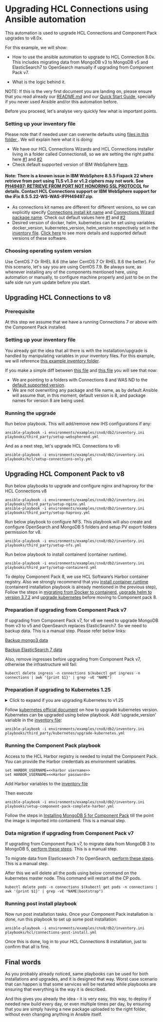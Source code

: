# Upgrading HCL Connections using Ansible automation

This automation is used to upgrade HCL Connections and Component Pack upgrades to v8.0x.

For this example, we will show:

* How to use the ansible automation to upgrade to HCL Connection 8.0x. This includes migrating data from MongoDB v3 to MongoDB v5 and ElasticSearch7 to OpenSearch manually if upgrading from Component Pack v7.

* What is the logic behind it.

NOTE: If this is the very first document you are landing on, please ensure that you read already our [README.md](https://github.com/HCL-TECH-SOFTWARE/connections-automation/blob/main/README.md) and our [Quick Start Guide](https://github.com/HCL-TECH-SOFTWARE/connections-automation/blob/main/documentation/QUICKSTART.md), specially if you never used Ansible and/or this automation before.

Before you proceed, let's analyse very quickly few what is important points.

### Setting up your inventory file

Please note that if needed user can overwrite defaults using [files in this folder ](https://github.com/HCL-TECH-SOFTWARE/connections-automation/blob/main/environments/examples/cnx8/db2/). We will explain here what it is doing:

* We have our HCL Connections Wizards and HCL Connections installer living in a folder called Connections8, so we are setting the right paths here [#1](https://github.com/HCL-TECH-SOFTWARE/connections-automation/blob/main/environments/examples/cnx8/db2/group_vars/all.yml#L40) and [#2](https://github.com/HCL-TECH-SOFTWARE/connections-automation/blob/main/environments/examples/cnx8/db2/group_vars/all.yml#L47)
* Check default supported version of IBM WebSphere [here](https://github.com/HCL-TECH-SOFTWARE/connections-automation/blob/main/documentation/VARIABLES.md#was_fp_version:~:text=WebSphere%20Base%20version-,was_fp_version).

#### Note: There is a known issue in IBM WebSphere 8.5.5 Fixpack 22 where retrieve from port using TLS v1.3 or v1.2 ciphers may not work. See [PH49497: RETRIEVE FROM PORT NOT HONORING SSL PROTOCOL](https://www.ibm.com/support/pages/apar/PH49497) for details. Contact HCL Connections support or IBM WebSphere support for the iFix 8.5.5.22-WS-WAS-IFPH49497.zip.
* As connections kit names are different for different versions, so we can explicitly specify [Connections install kit name](https://github.com/HCL-TECH-SOFTWARE/connections-automation/blob/main/environments/examples/cnx8/db2/group_vars/all.yml#L50) and [Connections Wizard package name](https://github.com/HCL-TECH-SOFTWARE/connections-automation/blob/main/environments/examples/cnx8/db2/group_vars/all.yml#L51). Check out default values here [#1](https://github.com/HCL-TECH-SOFTWARE/connections-automation/blob/main/documentation/VARIABLES.md#:~:text=location%20to%20download-,cnx_package) and [#2](https://github.com/HCL-TECH-SOFTWARE/connections-automation/blob/main/documentation/VARIABLES.md#:~:text=connections_wizards_package_name)
* Desired version of docker, helm, kubernetes can be set using variables docker_version, kubernetes_version, helm_version respectively set in the [inventory file](https://github.com/HCL-TECH-SOFTWARE/connections-automation/blob/main/environments/examples/cnx8/db2/group_vars/all.yml). [Click here](https://github.com/HCL-TECH-SOFTWARE/connections-automation/blob/main/documentation/VARIABLES.md) to see more details and supported default versions of these software.

### Choosing operating system version

Use CentOS 7 Or RHEL 8.6 (the later CentOS 7 Or RHEL 8.6 the better). For this scenario, let's say you are using CentOS 7.9. Be always sure, as whenever installing any of the components mentioned here, using automation or manually, to configure machine properly and just to be on the safe side run yum update before you start.


## Upgrading HCL Connections to v8

### Prerequisite

At this step we assume that we have a running Connections 7 or above with the Component Pack installed.

### Setting up your inventory file

You already got the idea that all there is with the installation/upgrade is handled by manipulating variables in your inventory files.
For this example, we will reference [this example inventory folder](https://github.com/HCL-TECH-SOFTWARE/connections-automation/tree/main/environments/examples/cnx8/db2).

If you make a simple diff between [this file](https://github.com/HCL-TECH-SOFTWARE/connections-automation/blob/main/environments/examples/cnx8/db2/group_vars/all.yml) and [this file](https://github.com/HCL-TECH-SOFTWARE/connections-automation/blob/main/environments/examples/cnx7/db2/group_vars/all.yml) you will see that now:

* We are pointing to a folders with Connections 8 and WAS ND to the [default supported version](https://github.com/HCL-TECH-SOFTWARE/connections-automation/blob/main/documentation/VARIABLES.md#was_fp_version:~:text=WebSphere%20Base%20version-,was_fp_version).
* We are not overwriting any package and file name, as by default Ansible will assume that, in this moment, default version is 8, and package names for version 8 are being used.

### Running the upgrade

Run below playbook. This will add/remove new IHS configurations if any:

```
ansible-playbook -i environments/examples/cnx8/db2/inventory.ini playbooks/third_party/setup-webspherend.yml
```

And as a next step, let's upgrade HCL Connections to v8:

```
ansible-playbook -i environments/examples/cnx8/db2/inventory.ini playbooks/hcl/setup-connections-only.yml
```

## Upgrading HCL Component Pack to v8

Run below playbooks to upgrade and configure nginx and haproxy for the HCL Connections v8

```
ansible-playbook -i environments/examples/cnx8/db2/inventory.ini playbooks/third_party/setup-nginx.yml
ansible-playbook -i environments/examples/cnx8/db2/inventory.ini playbooks/third_party/setup-haproxy.yml
```

Run below playbook to configure NFS. This playbook will also create and configure OpenSearch and MongoDB 5 folders and setup PV export folders permission for v8.

```
ansible-playbook -i environments/examples/cnx8/db2/inventory.ini playbooks/third_party/setup-nfs.yml
```

Run below playbook to install containerd (container runtime).

```
ansible-playbook -i environments/examples/cnx8/db2/inventory.ini playbooks/third_party/setup-containerd.yml
```

To deploy Component Pack 8, we use HCL Software’s Harbor container registry. Also we strongly recommend that you [install container runtime](https://opensource.hcltechsw.com/connections-doc/admin/install/upgrade_considerations.html#section_sqh_ktx_bvb) (containerd installation playbook is already mentioned in the previous step), Follow the steps in [migrating from Docker to containerd](https://kubernetes.io/docs/tasks/administer-cluster/migrating-from-dockershim/change-runtime-containerd/), [upgrade helm to version 3.7.2](https://opensource.hcltechsw.com/connections-doc/admin/install/upgrade_considerations.html#section_bqv_2vx_bvb) and [upgrade kubernetes](https://opensource.hcltechsw.com/connections-doc/admin/install/upgrade_considerations.html#section_avm_v5x_bvb) before moving to Component pack 8.


### Preparation if upgrading from Component Pack v7
If upgrading from Component Pack v7, for v8 we need to upgrade MongoDB from v3 to v5 and OpenSearch replaces ElasticSearch7. So we need to backup data. This is a manual step. Please refer below links:

[Backup mongo3 data](https://opensource.hcltechsw.com/connections-doc/admin/install/cp_install_services_tasks.html#backup_mongo3)

[Backup ElasticSearch 7 data](https://opensource.hcltechsw.com/connections-doc/admin/install/cp_install_services_tasks.html#backup_es7)

Also, remove ingresses before upgrading from Component Pack v7, otherwise the infrastructure will fail:

```
kubectl delete ingress -n connections $(kubectl get ingress -n connections | awk '{print $1}' | grep -vE "NAME")
```

### Preparation if upgrading to Kubernetes 1.25
<details>
  <summary> Click to expand if you are upgrading Kubernetes to v1.25 </summary>

>As PodSecurityPolicy was deprecated in Kubernetes v1.21, and removed from Kubernetes in v1.25, the following charts should be uninstalled before upgrading to Kubernetes v1.25. 
>
>```
>k8s-psp
>infrastructure
>opensearch-master
>opensearch-data
>opensearch-client
>kudos-boards-cp
>```
>
>First, check if the chart is already deployed:
>```
>helm ls --namespace connections | grep <chart name> | grep -i DEPLOYED
>```
>
>If found, delete the chart using below command:
>```
>helm uninstall <chart name> --namespace connections
>```
>For more details see [PodSecurityPolicy is removed](https://github.com/kubernetes/kubernetes/blob/master/CHANGELOG/CHANGELOG-1.25.md#podsecuritypolicy-is-removed-pod-security-admission-graduates-to-stable).
>
>Ensure you reconfigure NFS by running playbook playbooks/third_party/setup-nfs.yml.
</details>

Follow [kubernetes official document](https://kubernetes.io/docs/tasks/administer-cluster/kubeadm/kubeadm-upgrade/) on how to upgrade kubernetes version. Kubernetes can be upgraded using below playbook. Add 'upgrade_version' variable in the [inventory file](https://github.com/HCL-TECH-SOFTWARE/connections-automation/blob/main/environments/examples/cnx8/db2/group_vars/all.yml):

```
ansible-playbook -i environments/examples/cnx8/db2/inventory.ini playbooks/third_party/kubernetes/upgrade-kubernetes.yml
```

### Running the Component Pack playbook
Access to the HCL Harbor registry is needed to install the Component Pack. You can provide the Harbor credentials as environment variables.

```
set HARBOR_USERNAME=<<harbor username>>
set HARBOR_USERNAME=<<Harbor password>>
```

Add Harbor variables to the [inventory file](https://github.com/HCL-TECH-SOFTWARE/connections-automation/blob/main/environments/examples/cnx8/db2/group_vars/all.yml#L85-L86)

Then execute

```
ansible-playbook -i environments/examples/cnx8/db2/inventory.ini playbooks/setup-component-pack-complete-harbor.yml
```

Follow the steps in [Installing MongoDB 5 for Component Pack](https://opensource.hcltechsw.com/connections-doc/admin/install/installing_mongodb_5_for_component_pack_8.html) till the point the image is imported into containerd. This is a manual step.

### Data migration if upgrading from Component Pack v7
If upgrading from Component Pack v7, to migrate data from MongoDB 3 to MongoDB 5, [perform these steps](https://opensource.hcltechsw.com/connections-doc/admin/install/migrating_data_mongodb_v3_v5.html). This is a manual step.

To migrate data from Elasticsearch 7 to OpenSearch, [perform these steps](https://opensource.hcltechsw.com/connections-doc/admin/install/cp_migrate_data_from_es7_to_opensearch.html). This is a manual step.

After this we will delete all the pods using below command on the kubernetes master node. This command will restart all the CP pods.

```
kubectl delete pods -n connections $(kubectl get pods -n connections | awk '{print $1}' | grep -vE "NAME|bootstrap")
```

### Running post install playbook
Now run post installation tasks.  Once your Component Pack installation is done, run this playbook to set up some post installation:

```
ansible-playbook -i environments/examples/cnx8/db2/inventory.ini playbooks/hcl/connections-post-install.yml
```

Once this is done, log in to your HCL Connections 8 installation, just to confirm that all is fine.


## Final words

As you probably already noticed, same playbooks can be used for both installations and upgrades, and it is designed that way. Worst case scenario that can happen is that some services will be restarted while playbooks are ensuring that everything is the way it is described.

And this gives you already the idea - it is very easy, this way, to deploy if needed new build every day, or even multiple times per day, by ensuring that you are simply having a new package uploaded to the right folder, without even changing anything in Ansible itself.
